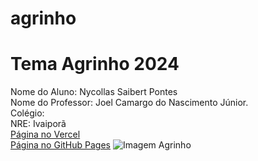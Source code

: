 # agrinho

# Tema Agrinho 2024
Nome do Aluno: Nycollas Saibert Pontes
<br>
Nome do Professor: Joel Camargo do Nascimento Júnior.
<br>
Colégio:
<br>
NRE: Ivaiporã
<br>
[Página no Vercel](https://formacao-agrinho.vercel.app/)
<br>
[Página no GitHub Pages](https://joelprofessor.github.io/Formacao_Agrinho/)
![Imagem Agrinho](https://www.sistemafaep.org.br/wp-content/uploads/2021/07/agrinho_500x1280-2.jpg)
